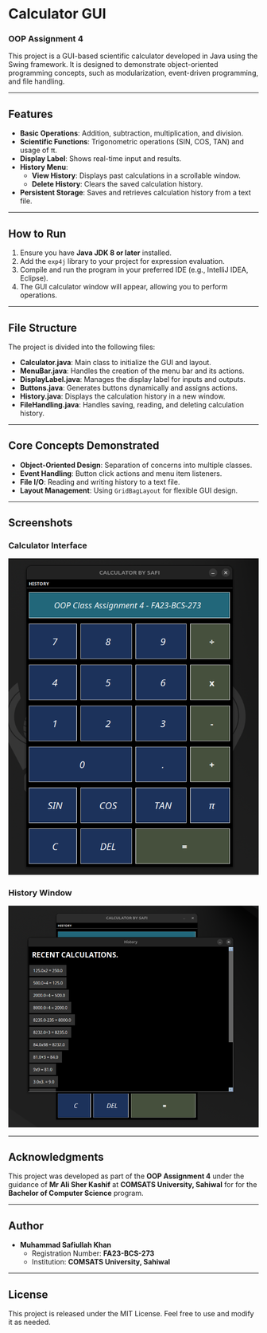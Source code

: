 # **Calculator GUI**  
### **OOP Assignment 4**  

This project is a GUI-based scientific calculator developed in Java using the Swing framework. It is designed to demonstrate object-oriented programming concepts, such as modularization, event-driven programming, and file handling.

---

## **Features**  
- **Basic Operations**: Addition, subtraction, multiplication, and division.  
- **Scientific Functions**: Trigonometric operations (SIN, COS, TAN) and usage of π.  
- **Display Label**: Shows real-time input and results.  
- **History Menu**:  
  - **View History**: Displays past calculations in a scrollable window.  
  - **Delete History**: Clears the saved calculation history.  
- **Persistent Storage**: Saves and retrieves calculation history from a text file.  

---

## **How to Run**  
1. Ensure you have **Java JDK 8 or later** installed.  
2. Add the `exp4j` library to your project for expression evaluation.  
3. Compile and run the program in your preferred IDE (e.g., IntelliJ IDEA, Eclipse).  
4. The GUI calculator window will appear, allowing you to perform operations.  

---

## **File Structure**
The project is divided into the following files:  
- **Calculator.java**: Main class to initialize the GUI and layout.  
- **MenuBar.java**: Handles the creation of the menu bar and its actions.  
- **DisplayLabel.java**: Manages the display label for inputs and outputs.  
- **Buttons.java**: Generates buttons dynamically and assigns actions.  
- **History.java**: Displays the calculation history in a new window.  
- **FileHandling.java**: Handles saving, reading, and deleting calculation history.  

---

## **Core Concepts Demonstrated**
- **Object-Oriented Design**: Separation of concerns into multiple classes.  
- **Event Handling**: Button click actions and menu item listeners.  
- **File I/O**: Reading and writing history to a text file.  
- **Layout Management**: Using `GridBagLayout` for flexible GUI design.  

---

## **Screenshots**
### Calculator Interface
![Calculator Interface](assets/calculator.png "Calculator Interface Screenshot")

### History Window
![History Window](assets/history.png "History Window Screenshot")

---

## **Acknowledgments**
This project was developed as part of the **OOP Assignment 4** under the guidance of **Mr Ali Sher Kashif** at **COMSATS University, Sahiwal** for for the **Bachelor of Computer Science** program.  

---

## **Author**
- **Muhammad Safiullah Khan**  
  - Registration Number: **FA23-BCS-273**  
  - Institution: **COMSATS University, Sahiwal**  

---

## **License**
This project is released under the MIT License. Feel free to use and modify it as needed.  
